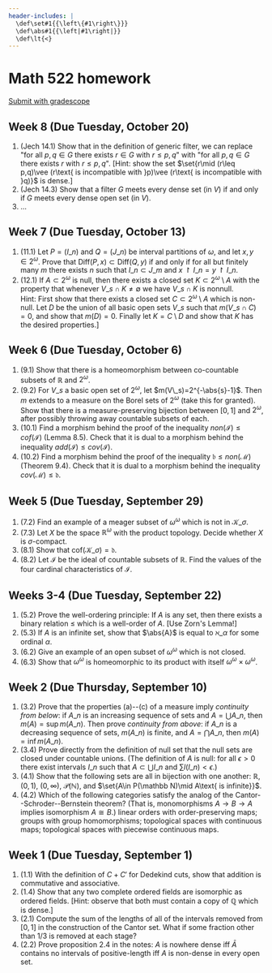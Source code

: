 ```yaml
---
header-includes: |
  \def\set#1{{\left\{#1\right\}}}
  \def\abs#1{{\left|#1\right|}}
  \def\lt{<}
---
```


# Math 522 homework

[Submit with gradescope](https://www.gradescope.com/courses/170391)

## Week 8 (Due Tuesday, October 20)

1. (Jech 14.1) Show that in the definition of generic filter, we can replace "for all $p,q\in G$ there exists $r\in G$ with $r\leq p,q$" with "for all $p,q\in G$ there exists $r$ with $r\leq p,q$". [Hint: show the set $\set{r\mid (r\leq p,q)\vee (r\text{ is incompatible with }p)\vee (r\text{ is incompatible with }q)}$ is dense.]
2. (Jech 14.3) Show that a filter $G$ meets every dense set (in $V$) if and only if $G$ meets every dense open set (in $V$).
3. ...

## Week 7 (Due Tuesday, October 13)

1. (11.1) Let $P=(I\_n)$ and $Q=(J\_n)$ be interval partitions of $\omega$, and let $x,y\in2^\omega$. Prove that $\mathrm{Diff}(P,x)\subset \mathrm{Diff}(Q,y)$ if and only if for all but finitely many $m$ there exists $n$ such that $I\_n\subset J\_m$ and $x\restriction I\_n=y\restriction I\_n$.
2. (12.1) If $A\subset 2^\omega$ is null, then there exists a closed set $K\subset 2^\omega\setminus A$ with the property that whenever $V\_s\cap K\neq\emptyset$ we have $V\_s\cap K$ is nonnull.  
   Hint: First show that there exists a closed set $C\subset 2^\omega\setminus A$ which is non-null. Let $D$ be the union of all basic open sets $V\_s$ such that $m(V\_s\cap C)=0$, and show that $m(D)=0$. Finally let $K=C\setminus D$ and show that $K$ has the desired properties.]

## Week 6 (Due Tuesday, October 6)

1. (9.1) Show that there is a homeomorphism between co-countable subsets of $\mathbb R$ and $2^\omega$.
2. (9.2) For $V\_s$ a basic open set of $2^\omega$, let $m(V\_s)=2^{-\abs{s}-1}$. Then $m$ extends to a measure on the Borel sets of $2^\omega$ (take this for granted). Show that there is a measure-preserving bijection between $[0,1]$ and $2^\omega$, after possibly throwing away countable subsets of each.
3. (10.1) Find a morphism behind the proof of the inequality $non(\mathcal I)\leq cof(\mathcal I)$ (Lemma 8.5). Check that it is dual to a morphism behind the inequality $add(\mathcal I)\leq cov(\mathcal I)$.
4. (10.2) Find a morphism behind the proof of the inequality $\mathfrak b\leq non(\mathcal M)$ (Theorem 9.4). Check that it is dual to a morphism behind the inequality $cov(\mathcal M)\leq\mathfrak d$.

## Week 5 (Due Tuesday, September 29)

1. (7.2) Find an example of a meager subset of $\omega^\omega$ which is not in $\mathcal K\_\sigma$.
2. (7.3) Let $X$ be the space $\mathbb R^\omega$ with the product topology. Decide whether $X$ is $\sigma$-compact.
3. (8.1) Show that $\mathrm{cof}(\mathcal K\_\sigma)=\mathfrak d$.
4. (8.2) Let $\mathcal I$ be the ideal of countable subsets of $\mathbb R$. Find the values of the four cardinal characteristics of $\mathcal I$.

## Weeks 3-4 (Due Tuesday, September 22)

1. (5.2) Prove the well-ordering principle: If $A$ is any set, then there exists a binary relation $\leq$ which is a well-order of $A$. [Use Zorn's Lemma!]
2. (5.3) If $A$ is an infinite set, show that $\abs{A}$ is equal to $\aleph\_\alpha$ for some ordinal $\alpha$.
3. (6.2) Give an example of an open subset of $\omega^\omega$ which is not closed.
4. (6.3) Show that $\omega^\omega$ is homeomorphic to its product with itself $\omega^\omega\times\omega^\omega$.

## Week 2 (Due Thursday, September 10)

1. (3.2) Prove that the properties (a)--(c) of a measure imply *continuity from below*: if $A\_n$ is an increasing sequence of sets and $A=\bigcup A\_n$, then $m(A)=\sup m(A\_n)$. Then prove *continuity from above*: if $A\_n$ is a decreasing sequence of sets, $m(A\_n)$ is finite, and $A=\bigcap A\_n$, then $m(A)=\inf m(A\_n)$.
2. (3.4) Prove directly from the definition of null set that the null sets are closed under countable unions. (The definition of $A$ is null: for all $\epsilon>0$ there exist intervals $I\_n$ such that $A\subset\bigcup I\_n$ and $\sum l(I\_n)\lt\epsilon$.)
3. (4.1) Show that the following sets are all in bijection with one another: $\mathbb R$, $(0,1)$, $(0,\infty)$, $\mathcal P(\mathbb N)$, and $\set{A\in P(\mathbb N)\mid A\text{ is infinite}\}$.
4. (4.2) Which of the following categories satisfy the analog of the Cantor--Schroder--Bernstein theorem? (That is, monomorphisms $A\to B\to A$ implies isomorphism $A\cong B$.) linear orders with order-preserving maps; groups with group homomorphisms; topological spaces with continuous maps; topological spaces with piecewise continuous maps.

## Week 1 (Due Tuesday, September 1)

1. (1.1) With the definition of $C+C'$ for Dedekind cuts, show that addition is commutative and associative.
2. (1.4) Show that any two complete ordered fields are isomorphic as ordered fields. [Hint: observe that both must contain a copy of $\mathbb Q$ which is dense.]
3. (2.1) Compute the sum of the lengths of all of the intervals removed from $[0,1]$ in the construction of the Cantor set. What if some fraction other than $1/3$ is removed at each stage?
4. (2.2) Prove proposition 2.4 in the notes: $A$ is nowhere dense iff $\bar A$ contains no intervals of positive-length iff $A$ is non-dense in every open set.

<script type='text/x-mathjax-config'>
  MathJax.Hub.Config({
    tex2jax: {
      inlineMath: [['$','$'], ['\\(','\\)']],
      processEscapes: true
    },
    TeX: {
      Macros: {
        set: ["{\\left\\{ #1 \\right\\}}", 1],
        abs: ["{\\left| #1 \\right|}", 1],
        lt: ["<"]
      }
    }
  });
</script>
<script src='https://cdnjs.cloudflare.com/ajax/libs/mathjax/2.7.2/MathJax.js?config=TeX-AMS_HTML'></script>